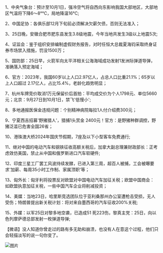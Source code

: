 1、中央气象台：预计至10月1日，强冷空气将自西向东影响我国大部地区，大部地区气温将下降6～8°℃，局地降温16℃;

2、中国足协：各俱乐部12月下旬前必须解决欠薪欠债，否则无法准入；

3、25日晚，安徽合肥市肥东县发生3.8级地震，今年当地共发生3级以上地震5次;

4、证监会：鉴于组织安排编制虚假财务报告，对时任恒大总裁夏海钧采取终身证券市场禁入措施，罚没1500万；

5、国防部：25日早，火箭军向太平洋相关公海海域成功发射1发洲际弹道导弹，准确落入预定海域；

6、官方：2023年，我国60岁以上人口2.97亿人，占总人口比重21.1%；65岁以上人口超过 2.17亿人，占比15.4%，老龄化趋势明显；

7、杭州车牌竞价取消1万元保留价后首拍：平均成交价为个人1798元、单位5660元；北京：9月27日到10月1日，禁飞'低慢小';

8、多地通报医保金违规问题：个别精神病院每拉1人付介绍费300元；

9、宁夏西吉招募'野猪猎人'，猎捕1头赏金 2400元！官方：是野猪种群调控，野猪泛滥已危害全国26省；

10、港珠澳大桥2024年国庆节假期，7座及以下小型客车免费通行;

11、继对中国的电动汽车和钢铁征收高额关税后，加拿大副总理兼财政部长：正考虑效仿美国，禁止从中国和俄罗斯进口汽车软硬件;

12、印度三星工厂罢工风波持续发酵，已进入第三周，超百人被捕，工会被曝要求'加薪、每周35小时工作制、家属顶职'等；

13、匈外长：匈牙利将投票反对欧盟对中国电动汽车加征关税；欧盟中国商会：如欧盟执意加征关税，一些中国汽车企业将削减投资；

14、美媒：当地23日，哈里斯竞选团队位于亚利桑那州办公室遭枪击受损，无人受伤；特朗普提出新关税计划：将对来自墨西哥的汽车征收200%关税;

15、外媒：以军25日对黎多地空袭，已造成51 死223伤，黎真主党：25日，向以色列摩萨德总部发射一枚弹道导弹;

【微语】没人知道你曾走过的路有多无助和崩溃，也没有人在意这个过程，他们只会轻描淡写的说一句你变了。

![图片](https://api.03c3.cn/api/zb)
